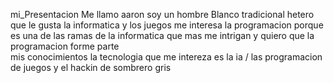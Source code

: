 mi_Presentacion Me llamo aaron soy un hombre 
Blanco tradicional hetero que le gusta la informatica y los juegos 
me interesa  la  programacion porque es  una de las ramas  de la informatica  que mas  me  intrigan y quiero  que la programacion  forme parte  
mis  conocimientos 
la tecnologia  que  me  intereza  es  la ia / las programacion de  juegos  y  el  hackin de sombrero gris 
